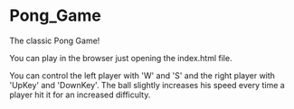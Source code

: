# Pong_Game
The classic Pong Game!

You can play in the browser just opening the index.html file.

You can control the left player with 'W' and 'S' and the right player with 'UpKey' and 'DownKey'.
The ball slightly increases his speed every time a player hit it for an increased difficulty.
